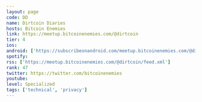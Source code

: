 ```yaml
---
layout: page
code: DD
name: Dirtcoin Diaries
hosts: Bitcoin Enemies
link: https://meetup.bitcoinenemies.com/@dirtcoin
tier: 4
ios: 
android: ['https://subscribeonandroid.com/meetup.bitcoinenemies.com/@dirtcoin/feed.xml']
spotify: 
rss: ['https://meetup.bitcoinenemies.com/@dirtcoin/feed.xml']
rank: 47
twitter: https://twitter.com/bitcoinenemies
youtube: 
level: Specialized
tags: ['technical', 'privacy']
---
```

